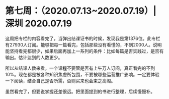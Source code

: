 # 第七周：（2020.07.13~2020.07.19）| 深圳 2020.07.19

这周把专栏的内容看完了，当弹出结课证书的时候，发现我是第1376位。此专栏有27930人订阅。能够把每一篇看完，包括那些没有看懂的，不到2000人。说明能坚持看完都很少，如果后面再加上一系列的条件：比如每篇是否实践过，是否有输出。估计达到的人数更少。

所以从结课人数来看，一个课程不要管是否有上午万人订阅，真正看完的不到10%。现在都是被各种知识焦虑所包围，不要被哪些运营推广影响。一定要体验一下阅读，结合自己是否所需，否则买来也会束之高阁。

虽然看完了，但要说掌握还差很远。把里面提到的书进行整理，后续慢慢补。
